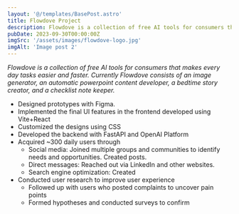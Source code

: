 ```yaml
---
layout: '@/templates/BasePost.astro'
title: Flowdove Project
description: Flowdove is a collection of free AI tools for consumers that makes every day tasks easier and faster. Currently Flowdove consists of an automatic powerpoint content developer, a bedtime story creator, and a checklist note keeper.
pubDate: 2023-09-30T00:00:00Z
imgSrc: '/assets/images/flowdove-logo.jpg'
imgAlt: 'Image post 2'
---
```


*Flowdove is a collection of free AI tools for consumers that makes every day tasks easier and faster. Currently Flowdove consists of an image generator, an automatic powerpoint content developer, a bedtime story creator, and a checklist note keeper.*

- Designed prototypes with Figma. 
- Implemented the final UI features in the frontend developed using Vite+React
- Customized the designs using CSS
- Developed the backend with FastAPI and OpenAI Platform 
- Acquired ~300 daily users through 
  - Social media: Joined multiple groups and communities to identify needs and opportunities. Created posts. 
  - Direct messages: Reached out via LinkedIn and other websites.  
  - Search engine optimization: Created
- Conducted user research to improve user experience
  - Followed up with users who posted complaints to uncover pain points
  - Formed hypotheses and conducted surveys to confirm
  

